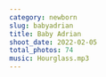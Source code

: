 ```yaml
---
category: newborn
slug: babyadrian
title: Baby Adrian
shoot_date: 2022-02-05
total_photos: 74
music: Hourglass.mp3
---
```


